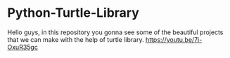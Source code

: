 # Python-Turtle-Library
Hello guys, in this repository you gonna see some of the beautiful projects that we can make with the help of turtle library.
https://youtu.be/7i-OxuR35gc
